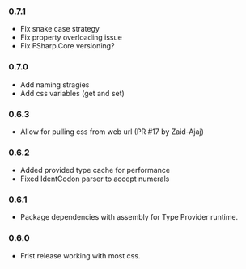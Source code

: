 ### 0.7.1
* Fix snake case strategy
* Fix property overloading issue
* Fix FSharp.Core versioning?

### 0.7.0
* Add naming stragies
* Add css variables (get and set)

### 0.6.3
* Allow for pulling css from web url (PR #17 by Zaid-Ajaj)

### 0.6.2
* Added provided type cache for performance
* Fixed IdentCodon parser to accept numerals

### 0.6.1 
* Package dependencies with assembly for Type Provider runtime.

### 0.6.0

* Frist release working with most css.